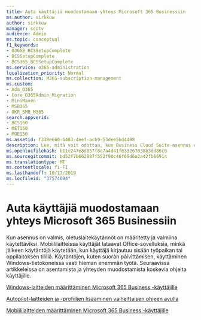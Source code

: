 ```yaml
---
title: Auta käyttäjiä muodostamaan yhteys Microsoft 365 Businessiin
ms.author: sirkkuw
author: sirkkuw
manager: scotv
audience: Admin
ms.topic: conceptual
f1_keywords:
- O365E_BCSSetupComplete
- BCSSetupComplete
- BCS365_BCSSetupComplete
ms.service: o365-administration
localization_priority: Normal
ms.collection: M365-subscription-management
ms.custom:
- Adm_O365
- Core_O365Admin_Migration
- MiniMaven
- MSB365
- OKR_SMB_M365
search.appverid:
- BCS160
- MET150
- MOE150
ms.assetid: f338e660-6483-4eef-acb9-53dee5bd4408
description: Lue, mitä voit odottaa, kun Business Cloud Suite-asennus on valmis.
ms.openlocfilehash: b11c247e8d857f8c7a4d41f633267038b3dd86c6
ms.sourcegitcommit: bd52f7b662887f552f90c46f69d6a2a42fb66914
ms.translationtype: MT
ms.contentlocale: fi-FI
ms.lasthandoff: 10/17/2019
ms.locfileid: "37574694"
---
```

# <a name="help-users-connect-to-microsoft-365-business"></a>Auta käyttäjiä muodostamaan yhteys Microsoft 365 Businessiin

Kun asennus on valmis, oletuslaitekäytännöt on määritetty ja valmiina käytettäviksi. Mobiililaitteissa käyttäjät lataavat Office-sovelluksia, minkä jälkeen käytäntöjä käytetään, kun käyttäjä kirjautuu sisään työpaikan tai oppilaitoksen tilillä. Käytäntöjen, kuten suoran päivittämisen, käyttäminen Windows-tietokoneissa vaati hieman enemmän työtä. Seuraavissa artikkeleissa on asentamista ja yhteyden muodostamista koskevia ohjeita käyttäjille.
  
[Windows-laitteiden määrittäminen Microsoft 365 Business -käyttäjille](set-up-windows-devices.md)
  
[Autopilot-laitteiden ja -profiilien lisääminen vaiheittaisen ohjeen avulla](add-autopilot-devices-and-profile.md)
  
[Mobiililaitteiden määrittäminen Microsoft 365 Business -käyttäjille](set-up-mobile-devices.md)
  

